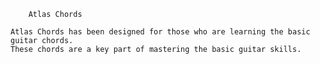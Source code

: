         Atlas Chords

    Atlas Chords has been designed for those who are learning the basic guitar chords.
    These chords are a key part of mastering the basic guitar skills. 
    